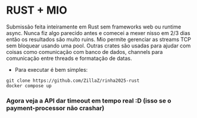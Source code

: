 # RUST + MIO

Submissão feita inteiramente em Rust sem frameworks web ou runtime async.
Nunca fiz algo parecido antes e comecei a mexer nisso em 2/3 dias então os resultados são muito ruins.
Mio permite gerenciar as streams TCP sem bloquear usando uma pool. Outras crates são usadas para ajudar com coisas como comunicação com banco de dados, channels para comunicação entre threads e formatação de datas.

- Para executar é bem simples:
```
git clone https://github.com/ZillaZ/rinha2025-rust
docker compose up
```

### Agora veja a API dar timeout em tempo real :D (isso se o payment-processor não crashar)
